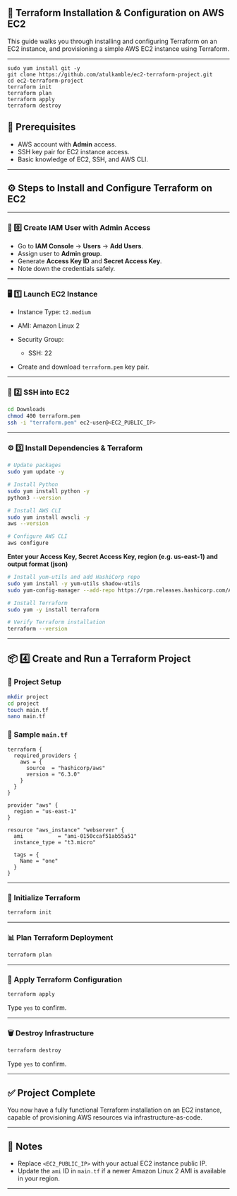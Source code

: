 ## 📖 Terraform Installation & Configuration on AWS EC2

This guide walks you through installing and configuring Terraform on an EC2 instance, and provisioning a simple AWS EC2 instance using Terraform.

---

```
sudo yum install git -y 
git clone https://github.com/atulkamble/ec2-terraform-project.git
cd ec2-terraform-project
terraform init
terraform plan
terraform apply
terraform destroy
```

## 📌 Prerequisites

* AWS account with **Admin** access.
* SSH key pair for EC2 instance access.
* Basic knowledge of EC2, SSH, and AWS CLI.

---

## ⚙️ Steps to Install and Configure Terraform on EC2

---

### 🔐 0️⃣ Create IAM User with Admin Access

* Go to **IAM Console** → **Users** → **Add Users**.
* Assign user to **Admin group**.
* Generate **Access Key ID** and **Secret Access Key**.
* Note down the credentials safely.

---

### 🖥️ 1️⃣ Launch EC2 Instance

* Instance Type: `t2.medium`
* AMI: Amazon Linux 2
* Security Group:

  * SSH: 22
* Create and download `terraform.pem` key pair.

---

### 🔑 2️⃣ SSH into EC2

```bash
cd Downloads
chmod 400 terraform.pem
ssh -i "terraform.pem" ec2-user@<EC2_PUBLIC_IP>
```

---

### ⚙️ 3️⃣ Install Dependencies & Terraform

```bash
# Update packages
sudo yum update -y

# Install Python
sudo yum install python -y
python3 --version

# Install AWS CLI
sudo yum install awscli -y
aws --version

# Configure AWS CLI
aws configure
```

**Enter your Access Key, Secret Access Key, region (e.g. us-east-1) and output format (json)**

```bash
# Install yum-utils and add HashiCorp repo
sudo yum install -y yum-utils shadow-utils
sudo yum-config-manager --add-repo https://rpm.releases.hashicorp.com/AmazonLinux/hashicorp.repo

# Install Terraform
sudo yum -y install terraform

# Verify Terraform installation
terraform --version
```

---

## 📦 4️⃣ Create and Run a Terraform Project

### 📁 Project Setup

```bash
mkdir project
cd project
touch main.tf
nano main.tf
```

### 📝 Sample `main.tf`

```hcl
terraform {
  required_providers {
    aws = {
      source  = "hashicorp/aws"
      version = "6.3.0"
    }
  }
}

provider "aws" {
  region = "us-east-1"
}

resource "aws_instance" "webserver" {
  ami           = "ami-0150ccaf51ab55a51"
  instance_type = "t3.micro"

  tags = {
    Name = "one"
  }
}
```

---

### 📌 Initialize Terraform

```bash
terraform init
```

---

### 📊 Plan Terraform Deployment

```bash
terraform plan
```

---

### 🚀 Apply Terraform Configuration

```bash
terraform apply
```

Type `yes` to confirm.

---

### 🗑️ Destroy Infrastructure

```bash
terraform destroy
```

Type `yes` to confirm.

---

## ✅ Project Complete

You now have a fully functional Terraform installation on an EC2 instance, capable of provisioning AWS resources via infrastructure-as-code.

---

## 📎 Notes

* Replace `<EC2_PUBLIC_IP>` with your actual EC2 instance public IP.
* Update the `ami` ID in `main.tf` if a newer Amazon Linux 2 AMI is available in your region.

---

